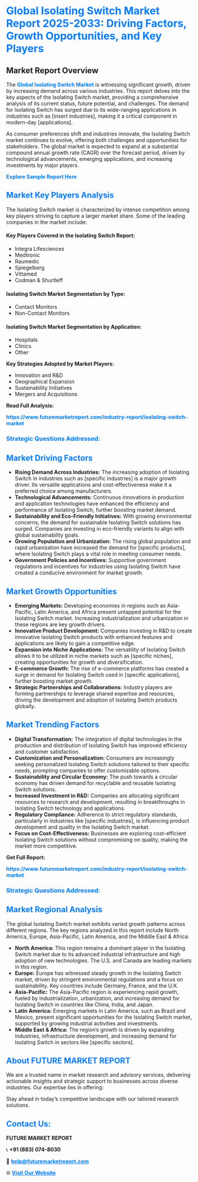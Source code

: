 <h1 style="color: #007BFF;">Global Isolating Switch Market Report 2025-2033: Driving Factors, Growth Opportunities, and Key Players</h1>

<section id="overview">
<h2>Market Report Overview</h2>
<p>The <a href="https://www.futuremarketreport.com/industry-report/isolating-switch-market" style="color: #007BFF; text-decoration: none;"><strong>Global Isolating Switch Market</strong></a> is witnessing significant growth, driven by increasing demand across various industries. This report delves into the key aspects of the Isolating Switch market, providing a comprehensive analysis of its current status, future potential, and challenges. The demand for Isolating Switch has surged due to its wide-ranging applications in industries such as [insert industries], making it a critical component in modern-day [applications].</p>
<p>As consumer preferences shift and industries innovate, the Isolating Switch market continues to evolve, offering both challenges and opportunities for stakeholders. The global market is expected to expand at a substantial compound annual growth rate (CAGR) over the forecast period, driven by technological advancements, emerging applications, and increasing investments by major players.</p>
</section>

<section id="overview">
<p><a href="https://www.futuremarketreport.com/request-sample/reportId=32538" style="color: #007BFF; text-decoration: none;"><strong>Explore Sample Report Here</strong></a></p>
</section>

<section id="key-players">
<h2 style="color: #007BFF;">Market Key Players Analysis</h2>
<p>The Isolating Switch market is characterized by intense competition among key players striving to capture a larger market share. Some of the leading companies in the market include:</p>
<h4>Key Players Covered in the Isolating Switch Report:</h4>
<ul><li>Integra Lifesciences</li><li>Medtronic</li><li>Raumedic</li><li>Spiegelberg</li><li>Vittamed</li><li>Codman &amp; Shurtleff</li></ul>
<h4>Isolating Switch Market Segmentation by Type:</h4>
<ul><li>Contact Monitors</li><li>Non-Contact Monitors</li></ul>

<h4>Isolating Switch Market Segmentation by Application:</h4>
<ul><li>Hospitals</li><li>Clinics</li><li>Other</li></ul>
<p><strong>Key Strategies Adopted by Market Players:</strong></p>
<ul>
<li>Innovation and R&D</li>
<li>Geographical Expansion</li>
<li>Sustainability Initiatives</li>
<li>Mergers and Acquisitions</li>
</ul>
</section>

<section>
<p><strong>Read Full Analysis: </strong></p><a href="https://www.futuremarketreport.com/industry-report/isolating-switch-market" style="color: #007BFF; text-decoration: none;"><strong>https://www.futuremarketreport.com/industry-report/isolating-switch-market</strong></a>
<h3 style="color: #007BFF;">Strategic Questions Addressed:</h3>
</section>

<section id="driving-factors">
<h2 style="color: #007BFF;">Market Driving Factors</h2>
<ul>
<li><strong>Rising Demand Across Industries:</strong> The increasing adoption of Isolating Switch in industries such as [specific industries] is a major growth driver. Its versatile applications and cost-effectiveness make it a preferred choice among manufacturers.</li>
<li><strong>Technological Advancements:</strong> Continuous innovations in production and application technologies have enhanced the efficiency and performance of Isolating Switch, further boosting market demand.</li>
<li><strong>Sustainability and Eco-Friendly Initiatives:</strong> With growing environmental concerns, the demand for sustainable Isolating Switch solutions has surged. Companies are investing in eco-friendly variants to align with global sustainability goals.</li>
<li><strong>Growing Population and Urbanization:</strong> The rising global population and rapid urbanization have increased the demand for [specific products], where Isolating Switch plays a vital role in meeting consumer needs.</li>
<li><strong>Government Policies and Incentives:</strong> Supportive government regulations and incentives for industries using Isolating Switch have created a conducive environment for market growth.</li>
</ul>
</section>

<section id="growth-opportunities">
<h2 style="color: #007BFF;">Market Growth Opportunities</h2>
<ul>
<li><strong>Emerging Markets:</strong> Developing economies in regions such as Asia-Pacific, Latin America, and Africa present untapped potential for the Isolating Switch market. Increasing industrialization and urbanization in these regions are key growth drivers.</li>
<li><strong>Innovative Product Development:</strong> Companies investing in R&D to create innovative Isolating Switch products with enhanced features and applications are likely to gain a competitive edge.</li>
<li><strong>Expansion into Niche Applications:</strong> The versatility of Isolating Switch allows it to be utilized in niche markets such as [specific niches], creating opportunities for growth and diversification.</li>
<li><strong>E-commerce Growth:</strong> The rise of e-commerce platforms has created a surge in demand for Isolating Switch used in [specific applications], further boosting market growth.</li>
<li><strong>Strategic Partnerships and Collaborations:</strong> Industry players are forming partnerships to leverage shared expertise and resources, driving the development and adoption of Isolating Switch products globally.</li>
</ul>
</section>

<section id="trending-factors">
<h2 style="color: #007BFF;">Market Trending Factors</h2>
<ul>
<li><strong>Digital Transformation:</strong> The integration of digital technologies in the production and distribution of Isolating Switch has improved efficiency and customer satisfaction.</li>
<li><strong>Customization and Personalization:</strong> Consumers are increasingly seeking personalized Isolating Switch solutions tailored to their specific needs, prompting companies to offer customizable options.</li>
<li><strong>Sustainability and Circular Economy:</strong> The push towards a circular economy has driven demand for recyclable and reusable Isolating Switch solutions.</li>
<li><strong>Increased Investment in R&D:</strong> Companies are allocating significant resources to research and development, resulting in breakthroughs in Isolating Switch technology and applications.</li>
<li><strong>Regulatory Compliance:</strong> Adherence to strict regulatory standards, particularly in industries like [specific industries], is influencing product development and quality in the Isolating Switch market.</li>
<li><strong>Focus on Cost-Effectiveness:</strong> Businesses are exploring cost-efficient Isolating Switch solutions without compromising on quality, making the market more competitive.</li>
</ul>
</section>

<section>
<p><strong>Get Full Report: </strong></p><a href="https://www.futuremarketreport.com/industry-report/isolating-switch-market" style="color: #007BFF; text-decoration: none;"><strong>https://www.futuremarketreport.com/industry-report/isolating-switch-market</strong></a>
<h3 style="color: #007BFF;">Strategic Questions Addressed:</h3>
</section>


<section id="regional-analysis">
<h2 style="color: #007BFF;">Market Regional Analysis</h2>
<p>The global Isolating Switch market exhibits varied growth patterns across different regions. The key regions analyzed in this report include North America, Europe, Asia-Pacific, Latin America, and the Middle East & Africa:</p>
<ul>
<li><strong>North America:</strong> This region remains a dominant player in the Isolating Switch market due to its advanced industrial infrastructure and high adoption of new technologies. The U.S. and Canada are leading markets in this region.</li>
<li><strong>Europe:</strong> Europe has witnessed steady growth in the Isolating Switch market, driven by stringent environmental regulations and a focus on sustainability. Key countries include Germany, France, and the U.K.</li>
<li><strong>Asia-Pacific:</strong> The Asia-Pacific region is experiencing rapid growth, fueled by industrialization, urbanization, and increasing demand for Isolating Switch in countries like China, India, and Japan.</li>
<li><strong>Latin America:</strong> Emerging markets in Latin America, such as Brazil and Mexico, present significant opportunities for the Isolating Switch market, supported by growing industrial activities and investments.</li>
<li><strong>Middle East & Africa:</strong> The region’s growth is driven by expanding industries, infrastructure development, and increasing demand for Isolating Switch in sectors like [specific sectors].</li>
</ul>
</section>

<footer>
<h2 style="color: #007BFF;">About FUTURE MARKET REPORT</h2>
<p>We are a trusted name in market research and advisory services, delivering actionable insights and strategic support to businesses across diverse industries. Our expertise lies in offering:</p>

<p>Stay ahead in today’s competitive landscape with our tailored research solutions.</p>

<h2 style="color: #007BFF;">Contact Us:</h2>
<p><strong>FUTURE MARKET REPORT</strong></p>
<p>📞 <strong>+91 (883) 074-8030</strong></p>
<p>📧 <strong><a href="mailto:help@futuremarketreport.com" style="color: #007BFF;">help@futuremarketreport.com</a></strong></p>
<p>🌐 <strong><a href="https://www.futuremarketreport.com/" style="color: #007BFF;">Visit Our Website</a></strong></p>
</footer>